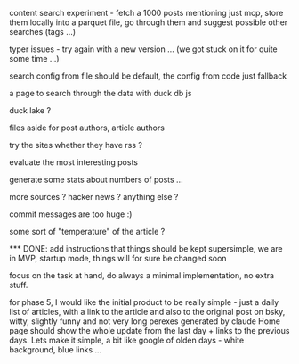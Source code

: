 content search experiment - fetch a 1000 posts mentioning just mcp, store them locally into a parquet file, go through them and suggest possible other searches (tags ...)


typer issues - try again with a new version ... (we got stuck on it for quite some time ...)

search config from file should be default, the config from code just fallback

a page to search through the data with duck db js

duck lake ?

files aside for post authors, article authors

try the sites whether they have rss ?

evaluate the most interesting posts

generate some stats about numbers of posts ...

more sources ? hacker news ? anything else ?

commit messages are too huge :)

some sort of "temperature" of the article ?


*** DONE:
add instructions that things should be kept supersimple, we are in MVP, startup mode, things will for sure be changed soon

focus on the task at hand, do always a minimal implementation, no extra stuff.

for phase 5, I would like the initial product to be really simple - just a daily list of articles, with a link to the article and also to the original post on bsky, witty, slightly funny and not very long perexes generated by claude
Home page should show the whole update from the last day + links to the previous days.
Lets make it simple, a bit like google of olden days - white background, blue links ...
